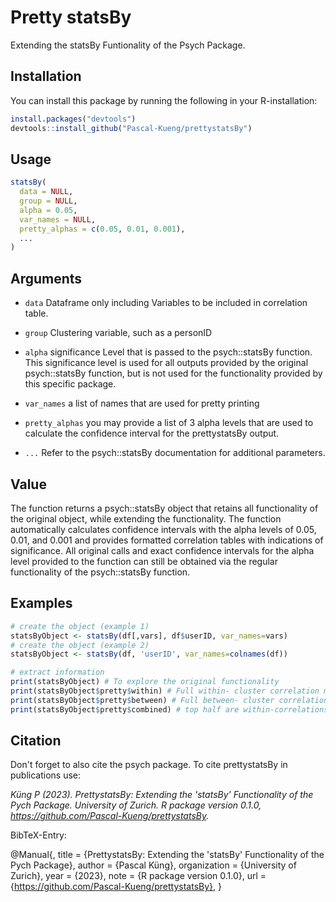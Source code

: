# Pretty statsBy
Extending the statsBy Funtionality of the Psych Package.
## Installation
You can install this package by running the following in your R-installation:
```R
install.packages("devtools")
devtools::install_github("Pascal-Kueng/prettystatsBy")
```

## Usage
```R
statsBy(
  data = NULL,
  group = NULL,
  alpha = 0.05,
  var_names = NULL,
  pretty_alphas = c(0.05, 0.01, 0.001),
  ...
)
```
## Arguments
- `data` Dataframe only including Variables to be included in correlation table.

- `group` Clustering variable, such as a personID

- `alpha` significance Level that is passed to the psych::statsBy function. This significance level is used for all outputs provided by the original psych::statsBy function, but is not used for the functionality provided by this specific package.

- `var_names` a list of names that are used for pretty printing

- `pretty_alphas` you may provide a list of 3 alpha levels that are used to calculate the confidence interval for the prettystatsBy output.

- `...` Refer to the psych::statsBy documentation for additional parameters.

## Value
The function returns a psych::statsBy object that retains all functionality of the original object, while extending the functionality. The function automatically calculates confidence intervals with the alpha levels of 0.05, 0.01, and 0.001 and provides formatted correlation tables with indications of significance. All original calls and exact confidence intervals for the alpha level provided to the function can still be obtained via the regular functionality of the psych::statsBy function.

## Examples
```R
# create the object (example 1)
statsByObject <- statsBy(df[,vars], df$userID, var_names=vars)
# create the object (example 2)
statsByObject <- statsBy(df, 'userID', var_names=colnames(df))

# extract information
print(statsByObject) # To explore the original functionality
print(statsByObject$pretty$within) # Full within- cluster correlation matrix
print(statsByObject$pretty$between) # Full between- cluster correlation matrix
print(statsByObject$pretty$combined) # top half are within-correlations, bottom half are between correlations.

```
## Citation

Don't forget to also cite the psych package. To cite prettystatsBy in publications use:

*Küng P (2023). PrettystatsBy: Extending the 'statsBy' Functionality of the Pych Package. University of Zurich. R package version 0.1.0, https://github.com/Pascal-Kueng/prettystatsBy.*

BibTeX-Entry:

  @Manual{,
    title = {PrettystatsBy: Extending the 'statsBy' Functionality of the Pych Package},
    author = {Pascal Küng},
    organization = {University of Zurich},
    year = {2023},
    note = {R package version 0.1.0},
    url = {https://github.com/Pascal-Kueng/prettystatsBy},
  }

